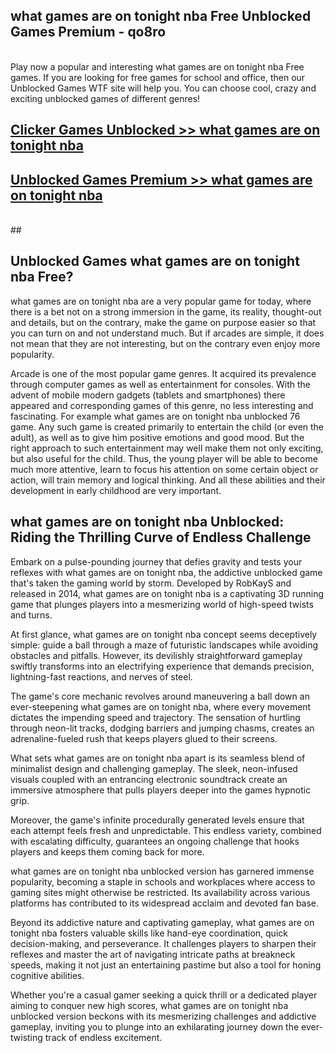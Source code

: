## what games are on tonight nba Free Unblocked Games Premium - qo8ro <br>
<br>
Play now a popular and interesting what games are on tonight nba Free games. If you are looking for free games for school and office, then our Unblocked Games WTF site will help you. You can choose cool, crazy and exciting unblocked games of different genres!


##  [Clicker Games Unblocked >> what games are on tonight nba](http://freeplayer.one?title=what_games_are_on_tonight_nba&ref=04)

##  [Unblocked Games Premium >> what games are on tonight nba](http://freeplayer.one?title=what_games_are_on_tonight_nba&ref=04)
  <br>
  ##



## Unblocked Games what games are on tonight nba Free?

what games are on tonight nba are a very popular game for today, where there is a bet not on a strong immersion in the game, its reality, thought-out and details, but on the contrary, make the game on purpose easier so that you can turn on and not understand much. But if arcades are simple, it does not mean that they are not interesting, but on the contrary even enjoy more popularity.

Arcade is one of the most popular game genres. It acquired its prevalence through computer games as well as entertainment for consoles. With the advent of mobile modern gadgets (tablets and smartphones) there appeared and corresponding games of this genre, no less interesting and fascinating. For example what games are on tonight nba unblocked 76 game. Any such game is created primarily to entertain the child (or even the adult), as well as to give him positive emotions and good mood. But the right approach to such entertainment may well make them not only exciting, but also useful for the child. Thus, the young player will be able to become much more attentive, learn to focus his attention on some certain object or action, will train memory and logical thinking. And all these abilities and their development in early childhood are very important.

##  what games are on tonight nba Unblocked: Riding the Thrilling Curve of Endless Challenge

Embark on a pulse-pounding journey that defies gravity and tests your reflexes with what games are on tonight nba, the addictive unblocked game that's taken the gaming world by storm. Developed by RobKayS and released in 2014, what games are on tonight nba is a captivating 3D running game that plunges players into a mesmerizing world of high-speed twists and turns.

At first glance, what games are on tonight nba concept seems deceptively simple: guide a ball through a maze of futuristic landscapes while avoiding obstacles and pitfalls. However, its devilishly straightforward gameplay swiftly transforms into an electrifying experience that demands precision, lightning-fast reactions, and nerves of steel.

The game's core mechanic revolves around maneuvering a ball down an ever-steepening what games are on tonight nba, where every movement dictates the impending speed and trajectory. The sensation of hurtling through neon-lit tracks, dodging barriers and jumping chasms, creates an adrenaline-fueled rush that keeps players glued to their screens.

What sets what games are on tonight nba apart is its seamless blend of minimalist design and challenging gameplay. The sleek, neon-infused visuals coupled with an entrancing electronic soundtrack create an immersive atmosphere that pulls players deeper into the games hypnotic grip.

Moreover, the game's infinite procedurally generated levels ensure that each attempt feels fresh and unpredictable. This endless variety, combined with escalating difficulty, guarantees an ongoing challenge that hooks players and keeps them coming back for more.

what games are on tonight nba unblocked version has garnered immense popularity, becoming a staple in schools and workplaces where access to gaming sites might otherwise be restricted. Its availability across various platforms has contributed to its widespread acclaim and devoted fan base.

Beyond its addictive nature and captivating gameplay, what games are on tonight nba fosters valuable skills like hand-eye coordination, quick decision-making, and perseverance. It challenges players to sharpen their reflexes and master the art of navigating intricate paths at breakneck speeds, making it not just an entertaining pastime but also a tool for honing cognitive abilities.

Whether you're a casual gamer seeking a quick thrill or a dedicated player aiming to conquer new high scores, what games are on tonight nba unblocked version beckons with its mesmerizing challenges and addictive gameplay, inviting you to plunge into an exhilarating journey down the ever-twisting track of endless excitement.